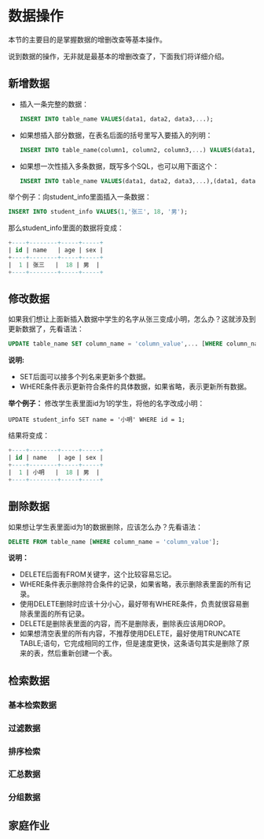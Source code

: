 # 数据操作

本节的主要目的是掌握数据的增删改查等基本操作。

说到数据的操作，无非就是最基本的增删改查了，下面我们将详细介绍。

## 新增数据

* 插入一条完整的数据：

  ```sql
  INSERT INTO table_name VALUES(data1, data2, data3,...);
  ```

* 如果想插入部分数据，在表名后面的括号里写入要插入的列明：

  ```sql
  INSERT INTO table_name(column1, column2, column3,...) VALUES(data1, data2, data3,...);
  ```

* 如果想一次性插入多条数据，既写多个SQL，也可以用下面这个：

  ```sql
  INSERT INTO table_name VALUES(data1, data2, data3,...),(data1, data2, data3,...);
  ```


举个例子：向student_info里面插入一条数据：

```sql
INSERT INTO student_info VALUES(1,'张三', 18, '男');
```

那么student_info里面的数据将变成：

```sql
+----+--------+-----+-----+
| id | name   | age | sex |
+----+--------+-----+-----+
|  1 | 张三   |  18 | 男  |
+----+--------+-----+-----+
```



## 修改数据

如果我们想让上面新插入数据中学生的名字从张三变成小明，怎么办？这就涉及到更新数据了，先看语法：

```sql
UPDATE table_name SET column_name = 'column_value',... [WHERE column_name = 'column_value'];
```

**说明:**

* SET后面可以接多个列名来更新多个数据。
* WHERE条件表示更新符合条件的具体数据，如果省略，表示更新所有数据。

**举个例子：** 修改学生表里面id为1的学生，将他的名字改成小明：

```sq
UPDATE student_info SET name = '小明' WHERE id = 1;
```

结果将变成：

```sql
+----+--------+-----+-----+
| id | name   | age | sex |
+----+--------+-----+-----+
|  1 | 小明   |  18 | 男  |
+----+--------+-----+-----+
```



## 删除数据

如果想让学生表里面id为1的数据删除，应该怎么办？先看语法：

```sql
DELETE FROM table_name [WHERE column_name = 'column_value'];
```

**说明：**

* DELETE后面有FROM关键字，这个比较容易忘记。
* WHERE条件表示删除符合条件的记录，如果省略，表示删除表里面的所有记录。
* 使用DELETE删除时应该十分小心，最好带有WHERE条件，负责就很容易删除表里面的所有记录。
* DELETE是删除表里面的内容，而不是删除表，删除表应该用DROP。
* 如果想清空表里的所有内容，不推荐使用DELETE，最好使用TRUNCATE TABLE;语句，它完成相同的工作，但是速度更快，这条语句其实是删除了原来的表，然后重新创建一个表。



## 检索数据

### 基本检索数据

### 过滤数据

### 排序检索

### 汇总数据

### 分组数据

## 家庭作业

